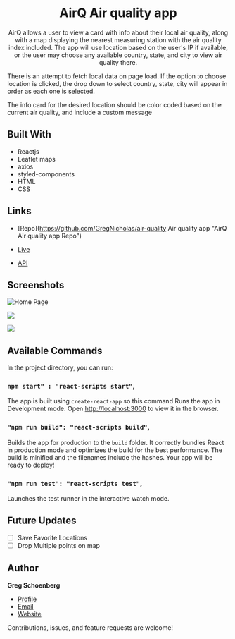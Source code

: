 <h1 align="center">AirQ Air quality app</h1>

<p align="center">AirQ allows a user to view a card with info about their local air quality, along with a map displaying the nearest measuring station with the air quality index included. The app will use location based on the user's IP if available, or the user may choose any available country, state, and city to view air quality there.

There is an attempt to fetch local data on page load. If the option to choose location is clicked, the drop down to select country, state, city will appear in order as each one is selected.

The info card for the desired location should be color coded based on the current air quality, and include a custom message</p>

## Built With

- Reactjs
- Leaflet maps
- axios
- styled-components
- HTML
- CSS

## Links

- [Repo](https://github.com/GregNicholas/air-quality  Air quality app "AirQ Air quality app Repo")

- [Live](https://csb-3m1df2-gregnicholas.vercel.app/ "Live View")

- [API](https://api-docs.iqair.com/ "Air Visual API")

## Screenshots

![Home Page](/screenshots/1.png "Home Page")

![](/screenshots/2.png)

![](/screenshots/3.png)

## Available Commands

In the project directory, you can run:

### `npm start" : "react-scripts start"`,

The app is built using `create-react-app` so this command Runs the app in Development mode. Open [http://localhost:3000](http://localhost:3000) to view it in the browser. 

### `"npm run build": "react-scripts build"`,

Builds the app for production to the `build` folder. It correctly bundles React in production mode and optimizes the build for the best performance. The build is minified and the filenames include the hashes. Your app will be ready to deploy!

### `"npm run test": "react-scripts test"`,

Launches the test runner in the interactive watch mode.

## Future Updates

- [ ] Save Favorite Locations
- [ ] Drop Multiple points on map

## Author

**Greg Schoenberg**

- [Profile](https://github.com/GregNicholas "Greg Schoenberg")
- [Email](mailto:gregschoenberg@gmail.com?subject=Hi "Hi!")
- [Website](https://gregschoenberg.com "Welcome")


Contributions, issues, and feature requests are welcome!